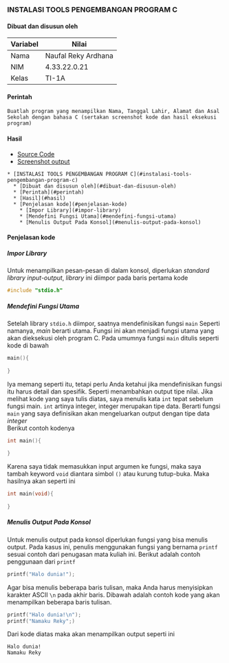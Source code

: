 ### INSTALASI TOOLS PENGEMBANGAN PROGRAM C


#### Dibuat dan disusun oleh
| Variabel | Nilai               |
|----------|---------------------|
| Nama     | Naufal Reky Ardhana |
| NIM      | 4.33.22.0.21        |
| Kelas    | TI-1A               |

#### Perintah
```
Buatlah program yang menampilkan Nama, Tanggal Lahir, Alamat dan Asal Sekolah dengan bahasa C (sertakan screenshot kode dan hasil eksekusi program)
```

#### Hasil
* [Source Code](https://github.com/ardzz/logika-dan-algoritma-1/blob/master/static_biodata.c)
* [Screenshot output](https://github.com/ardzz/logika-dan-algoritma-1/blob/master/screenshots/Screen%20Shot%202022-09-10%20at%2002.14.51.png)


<!-- TOC -->
    * [INSTALASI TOOLS PENGEMBANGAN PROGRAM C](#instalasi-tools-pengembangan-program-c)
      * [Dibuat dan disusun oleh](#dibuat-dan-disusun-oleh)
      * [Perintah](#perintah)
      * [Hasil](#hasil)
      * [Penjelasan kode](#penjelasan-kode)
        * [Impor Library](#impor-library)
        * [Mendefini Fungsi Utama](#mendefini-fungsi-utama)
        * [Menulis Output Pada Konsol](#menulis-output-pada-konsol)
<!-- TOC -->


#### Penjelasan kode
##### Impor Library
Untuk menampilkan pesan-pesan di dalam konsol, diperlukan _standard library input-output_, _library_ ini diimpor pada baris pertama kode
```c
#include "stdio.h"
```
##### Mendefini Fungsi Utama
Setelah library `stdio.h` diimpor, saatnya mendefinisikan fungsi `main` 
Seperti namanya, _main_ berarti utama. 
Fungsi ini akan menjadi fungsi utama yang akan dieksekusi oleh program C. 
Pada umumnya fungsi `main` ditulis seperti kode di bawah
```c
main(){
    
}
```
Iya memang seperti itu, tetapi perlu Anda ketahui jika mendefinisikan fungsi itu harus detail dan spesifik. 
Seperti menambahkan output tipe nilai. 
Jika melihat kode yang saya tulis diatas, 
saya menulis kata `int` tepat sebelum fungsi main. 
`int` artinya integer, integer merupakan tipe data.
Berarti fungsi `main` yang saya definisikan akan mengeluarkan output dengan tipe data _integer_
<br>
Berikut contoh kodenya
```c
int main(){
    
}
```
Karena saya tidak memasukkan input argumen ke fungsi, maka saya tambah keyword `void` diantara simbol `()` atau kurung tutup-buka. Maka hasilnya akan seperti ini
```c
int main(void){
    
}
```
##### Menulis Output Pada Konsol
Untuk menulis output pada konsol diperlukan fungsi yang bisa menulis output. 
Pada kasus ini, penulis menggunakan fungsi yang bernama `printf` sesuai contoh dari penugasan mata kuliah ini.
Berikut adalah contoh penggunaan dari `printf`
```c
printf("Halo dunia!");
```
Agar bisa menulis beberapa baris tulisan, maka Anda harus menyisipkan karakter ASCII `\n`
pada akhir baris. Dibawah adalah contoh kode yang akan menampilkan beberapa baris tulisan.
```c
printf("Halo dunia!\n");
printf("Namaku Reky";)
```
Dari kode diatas maka akan menampilkan output seperti ini
```
Halo dunia!
Namaku Reky
```